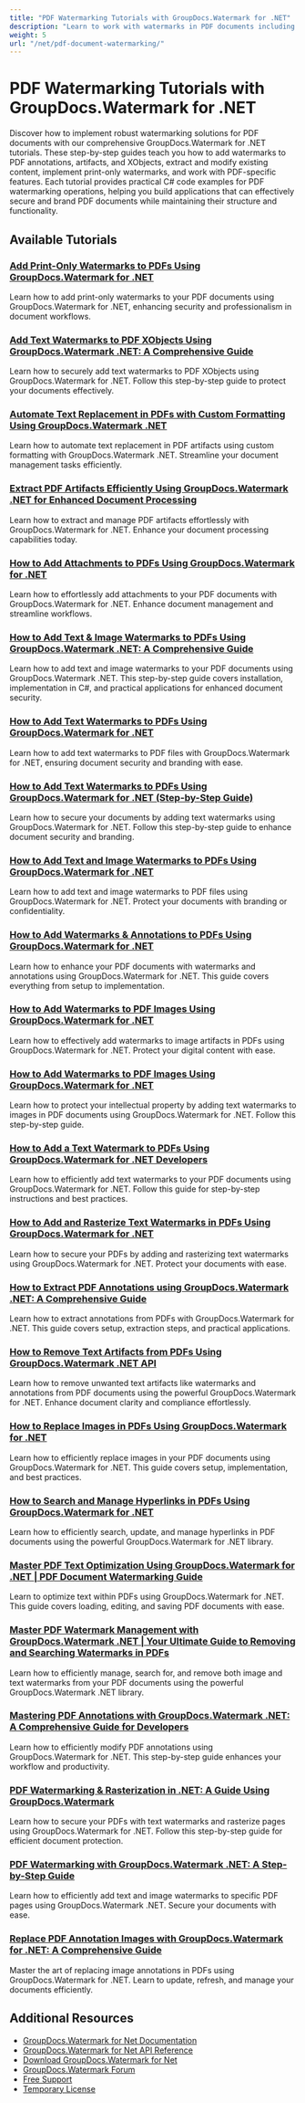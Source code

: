 ```yaml
---
title: "PDF Watermarking Tutorials with GroupDocs.Watermark for .NET"
description: "Learn to work with watermarks in PDF documents including annotations, artifacts, and XObjects with these GroupDocs.Watermark for .NET tutorials."
weight: 5
url: "/net/pdf-document-watermarking/"
---
```


# PDF Watermarking Tutorials with GroupDocs.Watermark for .NET

Discover how to implement robust watermarking solutions for PDF documents with our comprehensive GroupDocs.Watermark for .NET tutorials. These step-by-step guides teach you how to add watermarks to PDF annotations, artifacts, and XObjects, extract and modify existing content, implement print-only watermarks, and work with PDF-specific features. Each tutorial provides practical C# code examples for PDF watermarking operations, helping you build applications that can effectively secure and brand PDF documents while maintaining their structure and functionality.

## Available Tutorials

### [Add Print-Only Watermarks to PDFs Using GroupDocs.Watermark for .NET](./add-print-only-watermark-groupdocs-pdfs/)
Learn how to add print-only watermarks to your PDF documents using GroupDocs.Watermark for .NET, enhancing security and professionalism in document workflows.

### [Add Text Watermarks to PDF XObjects Using GroupDocs.Watermark .NET&#58; A Comprehensive Guide](./add-text-watermark-pdf-xobjects-groupdocs-watermark-net/)
Learn how to securely add text watermarks to PDF XObjects using GroupDocs.Watermark for .NET. Follow this step-by-step guide to protect your documents effectively.

### [Automate Text Replacement in PDFs with Custom Formatting Using GroupDocs.Watermark .NET](./automate-text-replacement-pdf-custom-formatting/)
Learn how to automate text replacement in PDF artifacts using custom formatting with GroupDocs.Watermark .NET. Streamline your document management tasks efficiently.

### [Extract PDF Artifacts Efficiently Using GroupDocs.Watermark .NET for Enhanced Document Processing](./extract-pdf-artifacts-groupdocs-watermark-net/)
Learn how to extract and manage PDF artifacts effortlessly with GroupDocs.Watermark for .NET. Enhance your document processing capabilities today.

### [How to Add Attachments to PDFs Using GroupDocs.Watermark for .NET](./add-attachments-pdf-groupdocs-watermark-dotnet/)
Learn how to effortlessly add attachments to your PDF documents with GroupDocs.Watermark for .NET. Enhance document management and streamline workflows.

### [How to Add Text & Image Watermarks to PDFs Using GroupDocs.Watermark .NET&#58; A Comprehensive Guide](./groupdocs-watermark-net-add-text-image-watermarks-pdf/)
Learn how to add text and image watermarks to your PDF documents using GroupDocs.Watermark .NET. This step-by-step guide covers installation, implementation in C#, and practical applications for enhanced document security.

### [How to Add Text Watermarks to PDFs Using GroupDocs.Watermark for .NET](./groupdocs-watermark-net-add-text-watermarks-pdf/)
Learn how to add text watermarks to PDF files with GroupDocs.Watermark for .NET, ensuring document security and branding with ease.

### [How to Add Text Watermarks to PDFs Using GroupDocs.Watermark for .NET (Step-by-Step Guide)](./add-text-watermarks-pdf-groupdocs-watermark-dotnet/)
Learn how to secure your documents by adding text watermarks using GroupDocs.Watermark for .NET. Follow this step-by-step guide to enhance document security and branding.

### [How to Add Text and Image Watermarks to PDFs Using GroupDocs.Watermark for .NET](./add-text-image-watermarks-groupdocs-pdf/)
Learn how to add text and image watermarks to PDF files using GroupDocs.Watermark for .NET. Protect your documents with branding or confidentiality.

### [How to Add Watermarks & Annotations to PDFs Using GroupDocs.Watermark for .NET](./add-watermark-annotations-pdfs-groupdocs-watermark-net/)
Learn how to enhance your PDF documents with watermarks and annotations using GroupDocs.Watermark for .NET. This guide covers everything from setup to implementation.

### [How to Add Watermarks to PDF Images Using GroupDocs.Watermark for .NET](./groupdocs-watermark-add-watermarks-pdf-images/)
Learn how to effectively add watermarks to image artifacts in PDFs using GroupDocs.Watermark for .NET. Protect your digital content with ease.

### [How to Add Watermarks to PDF Images Using GroupDocs.Watermark for .NET](./add-watermarks-pdf-images-groupdocs-watermark/)
Learn how to protect your intellectual property by adding text watermarks to images in PDF documents using GroupDocs.Watermark for .NET. Follow this step-by-step guide.

### [How to Add a Text Watermark to PDFs Using GroupDocs.Watermark for .NET Developers](./add-text-watermark-pdf-groupdocs-net/)
Learn how to efficiently add text watermarks to your PDF documents using GroupDocs.Watermark for .NET. Follow this guide for step-by-step instructions and best practices.

### [How to Add and Rasterize Text Watermarks in PDFs Using GroupDocs.Watermark for .NET](./add-rasterize-text-watermarks-pdfs-groupdocs-net/)
Learn how to secure your PDFs by adding and rasterizing text watermarks using GroupDocs.Watermark for .NET. Protect your documents with ease.

### [How to Extract PDF Annotations using GroupDocs.Watermark .NET&#58; A Comprehensive Guide](./extract-pdf-annotations-groupdocs-watermark-net/)
Learn how to extract annotations from PDFs with GroupDocs.Watermark for .NET. This guide covers setup, extraction steps, and practical applications.

### [How to Remove Text Artifacts from PDFs Using GroupDocs.Watermark .NET API](./remove-pdf-text-artifacts-groupdocs-watermark-net/)
Learn how to remove unwanted text artifacts like watermarks and annotations from PDF documents using the powerful GroupDocs.Watermark for .NET. Enhance document clarity and compliance effortlessly.

### [How to Replace Images in PDFs Using GroupDocs.Watermark for .NET](./replace-images-pdf-groupdocs-watermark-net/)
Learn how to efficiently replace images in your PDF documents using GroupDocs.Watermark for .NET. This guide covers setup, implementation, and best practices.

### [How to Search and Manage Hyperlinks in PDFs Using GroupDocs.Watermark for .NET](./search-hyperlinks-pdf-groupdocs-watermark-dotnet/)
Learn how to efficiently search, update, and manage hyperlinks in PDF documents using the powerful GroupDocs.Watermark for .NET library.

### [Master PDF Text Optimization Using GroupDocs.Watermark for .NET | PDF Document Watermarking Guide](./groupdocs-watermark-dotnet-pdf-text-optimization/)
Learn to optimize text within PDFs using GroupDocs.Watermark for .NET. This guide covers loading, editing, and saving PDF documents with ease.

### [Master PDF Watermark Management with GroupDocs.Watermark .NET | Your Ultimate Guide to Removing and Searching Watermarks in PDFs](./manage-pdf-watermarks-groupdocs-watermark-net/)
Learn how to efficiently manage, search for, and remove both image and text watermarks from your PDF documents using the powerful GroupDocs.Watermark .NET library.

### [Mastering PDF Annotations with GroupDocs.Watermark .NET&#58; A Comprehensive Guide for Developers](./groupdocs-watermark-net-pdf-annotations-guide/)
Learn how to efficiently modify PDF annotations using GroupDocs.Watermark for .NET. This step-by-step guide enhances your workflow and productivity.

### [PDF Watermarking & Rasterization in .NET&#58; A Guide Using GroupDocs.Watermark](./pdf-watermarking-rasterization-net-groupdocs-watermark/)
Learn how to secure your PDFs with text watermarks and rasterize pages using GroupDocs.Watermark for .NET. Follow this step-by-step guide for efficient document protection.

### [PDF Watermarking with GroupDocs.Watermark .NET&#58; A Step-by-Step Guide](./pdf-watermarking-groupdocs-net/)
Learn how to efficiently add text and image watermarks to specific PDF pages using GroupDocs.Watermark .NET. Secure your documents with ease.

### [Replace PDF Annotation Images with GroupDocs.Watermark for .NET&#58; A Comprehensive Guide](./replace-pdf-annotation-images-groupdocs-watermark/)
Master the art of replacing image annotations in PDFs using GroupDocs.Watermark for .NET. Learn to update, refresh, and manage your documents efficiently.

## Additional Resources

- [GroupDocs.Watermark for Net Documentation](https://docs.groupdocs.com/watermark/net/)
- [GroupDocs.Watermark for Net API Reference](https://reference.groupdocs.com/watermark/net/)
- [Download GroupDocs.Watermark for Net](https://releases.groupdocs.com/watermark/net/)
- [GroupDocs.Watermark Forum](https://forum.groupdocs.com/c/watermark)
- [Free Support](https://forum.groupdocs.com/)
- [Temporary License](https://purchase.groupdocs.com/temporary-license/)
